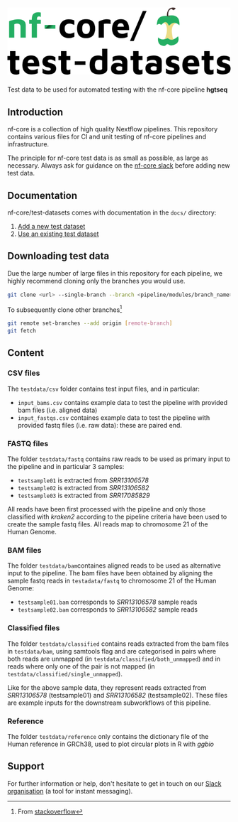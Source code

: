 # ![nfcore/test-datasets](docs/images/test-datasets_logo.png)
Test data to be used for automated testing with the nf-core pipeline **hgtseq**

## Introduction

nf-core is a collection of high quality Nextflow pipelines. This repository contains various files for CI and unit testing of nf-core pipelines and infrastructure.

The principle for nf-core test data is as small as possible, as large as necessary. Always ask for guidance on the [nf-core slack](https://nf-co.re/join) before adding new test data.

## Documentation

nf-core/test-datasets comes with documentation in the `docs/` directory:

01. [Add a new  test dataset](https://github.com/nf-core/test-datasets/blob/master/docs/ADD_NEW_DATA.md)
02. [Use an existing test dataset](https://github.com/nf-core/test-datasets/blob/master/docs/USE_EXISTING_DATA.md)

## Downloading test data

Due the large number of large files in this repository for each pipeline, we highly recommend cloning only the branches you would use.

```bash
git clone <url> --single-branch --branch <pipeline/modules/branch_name>
```

To subsequently clone other branches[^1]

```bash
git remote set-branches --add origin [remote-branch]
git fetch
```

## Content

### CSV files

The `testdata/csv` folder contains test input files, and in particular:

- `input_bams.csv` contains example data to test the pipeline with provided bam files (i.e. aligned data)
- `input_fastqs.csv` containes example data to test the pipeline with provided fastq files (i.e. raw data): these are paired end.

### FASTQ files

The folder `testdata/fastq` contains raw reads to be used as primary input to the pipeline and in particular 3 samples:

- `testsample01` is extracted from *SRR13106578* 
- `testsample02` is extracted from *SRR13106582*
- `testsample03` is extracted from *SRR17085829*

All reads have been first processed with the pipeline and only those classified with *kraken2* according to the pipeline criteria have been used to create the sample fastq files. All reads map to chromosome 21 of the Human Genome.

### BAM files

The folder `testdata/bam`containes aligned reads to be used as alternative input to the pipeline. The bam files have been obtained by aligning the sample fastq reads in `testadata/fastq` to chromosome 21 of the Human Genome:

- `testsample01.bam` corresponds to *SRR13106578* sample reads
- `testsample02.bam` corresponds to *SRR13106582* sample reads

### Classified files

The folder `testdata/classified` contains reads extracted from the bam files in `testdata/bam`, using samtools flag and are categorised in pairs where both reads are unmapped (in `testdata/classified/both_unmapped`) and in reads where only one of the pair is not mapped (in `testdata/classified/single_unmapped`).

Like for the above sample data, they represent reads extracted from *SRR13106578* (testsample01) and *SRR13106582* (testsample02). These files are example inputs for the downstream subworkflows of this pipeline.

### Reference

The folder `testdata/reference` only contains the dictionary file of the Human reference in GRCh38, used to plot circular plots in R with *ggbio*

## Support

For further information or help, don't hesitate to get in touch on our [Slack organisation](https://nf-co.re/join/slack) (a tool for instant messaging).

[^1]: From [stackoverflow](https://stackoverflow.com/a/60846265/11502856)
